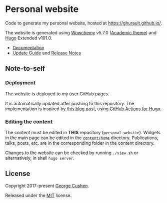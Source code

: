 # Personal website

Code to generate my personal website, hosted at https://ghurault.github.io/.

The website is generated using [Wowchemy](https://wowchemy.com/) v5.7.0 ([Academic theme](https://github.com/wowchemy/starter-hugo-academic)) and [Hugo](https://gohugo.io/) Extended v101.0.

- [Documentation](https://wowchemy.com/docs/)
- [Update Guide](https://wowchemy.com/docs/hugo-tutorials/update/) and [Release Notes](https://github.com/wowchemy/wowchemy-hugo-themes/releases)

## Note-to-self

### Deployment

The website is deployed to my user GitHub pages.

It is automatically updated after pushing to this repository.
The implementation is inspired by [this blog post](https://www.jameswright.xyz/post/deploy-hugo-academic-using-githubio/), using [GitHub Actions for Hugo](https://github.com/peaceiris/actions-hugo).

### Editing the content

The content must be edited in **THIS** repository (`personal-website`).
Widgets in the main page can be edited in the [`content/home`](content/home) directory.
Publications, talks, posts, etc. are in the corresponding folder in the content directory.

Changes to the website can be checked by running `./view.sh` or alternatively, in shell `hugo server`.

## License

Copyright 2017-present [George Cushen](https://georgecushen.com).

Released under the [MIT](https://github.com/sourcethemes/academic-kickstart/blob/master/LICENSE.md) license.
